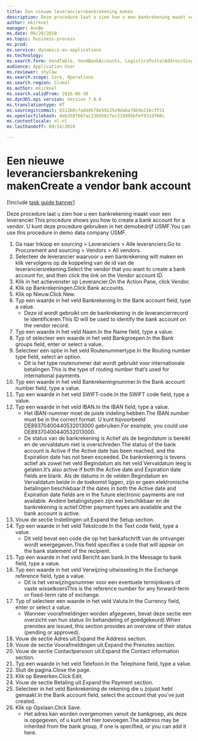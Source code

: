 ```yaml
--- 
title: Een nieuwe leveranciersbankrekening maken
description: Deze procedure laat u zien hoe u een bankrekening maakt voor een leverancier.
author: mkirknel
manager: AnnBe
ms.date: 08/29/2018
ms.topic: business-process
ms.prod: 
ms.service: dynamics-ax-applications
ms.technology: 
ms.search.form: VendTable, VendBankAccounts, LogisticsPostalAddressSingle
audience: Application User
ms.reviewer: shylaw
ms.search.scope: Core, Operations
ms.search.region: Global
ms.author: mkirknel
ms.search.validFrom: 2016-06-30
ms.dyn365.ops.version: Version 7.0.0
ms.translationtype: HT
ms.sourcegitcommit: 0312b8cfadd45f8e59225e9daba78b9e216cff51
ms.openlocfilehash: deb3587667ac13b95617ec219995bfef931df00c
ms.contentlocale: nl-nl
ms.lasthandoff: 09/14/2018

---
```

# <a name="create-a-vendor-bank-account"></a><span data-ttu-id="dccdd-103">Een nieuwe leveranciersbankrekening maken</span><span class="sxs-lookup"><span data-stu-id="dccdd-103">Create a vendor bank account</span></span>

[!include [task guide banner](../../includes/task-guide-banner.md)]

<span data-ttu-id="dccdd-104">Deze procedure laat u zien hoe u een bankrekening maakt voor een leverancier.</span><span class="sxs-lookup"><span data-stu-id="dccdd-104">This procedure shows you how to create a bank account for a vendor.</span></span> <span data-ttu-id="dccdd-105">U kunt deze procedure gebruiken in het demobedrijf USMF.</span><span class="sxs-lookup"><span data-stu-id="dccdd-105">You can use this procedure in demo data company USMF.</span></span>

1. <span data-ttu-id="dccdd-106">Ga naar Inkoop en sourcing > Leveranciers > Alle leveranciers.</span><span class="sxs-lookup"><span data-stu-id="dccdd-106">Go to Procurement and sourcing > Vendors > All vendors.</span></span>
2. <span data-ttu-id="dccdd-107">Selecteer de leverancier waarvoor u een bankrekening wilt maken en klik vervolgens op de koppeling van de id van de leveranciersrekening.</span><span class="sxs-lookup"><span data-stu-id="dccdd-107">Select the vendor that you want to create a bank account for, and then click the link on the Vendor account ID.</span></span>
3. <span data-ttu-id="dccdd-108">Klik in het actievenster op Leverancier.</span><span class="sxs-lookup"><span data-stu-id="dccdd-108">On the Action Pane, click Vendor.</span></span>
4. <span data-ttu-id="dccdd-109">Klik op Bankrekeningen.</span><span class="sxs-lookup"><span data-stu-id="dccdd-109">Click Bank accounts.</span></span>
5. <span data-ttu-id="dccdd-110">Klik op Nieuw.</span><span class="sxs-lookup"><span data-stu-id="dccdd-110">Click New.</span></span>
6. <span data-ttu-id="dccdd-111">Typ een waarde in het veld Bankrekening.</span><span class="sxs-lookup"><span data-stu-id="dccdd-111">In the Bank account field, type a value.</span></span>
    * <span data-ttu-id="dccdd-112">Deze id wordt gebruikt om de bankrekening in de leverancierrecord te identificeren.</span><span class="sxs-lookup"><span data-stu-id="dccdd-112">This ID will be used to identify the bank account on the vendor record.</span></span>  
7. <span data-ttu-id="dccdd-113">Typ een waarde in het veld Naam.</span><span class="sxs-lookup"><span data-stu-id="dccdd-113">In the Name field, type a value.</span></span>
8. <span data-ttu-id="dccdd-114">Typ of selecteer een waarde in het veld Bankgroepen.</span><span class="sxs-lookup"><span data-stu-id="dccdd-114">In the Bank groups field, enter or select a value.</span></span>
9. <span data-ttu-id="dccdd-115">Selecteer een optie in het veld Routenummertype.</span><span class="sxs-lookup"><span data-stu-id="dccdd-115">In the Routing number type field, select an option.</span></span>
    * <span data-ttu-id="dccdd-116">Dit is het type routenummer dat wordt gebruikt voor internationale betalingen.</span><span class="sxs-lookup"><span data-stu-id="dccdd-116">This is the type of routing number that’s used for international payments.</span></span>  
10. <span data-ttu-id="dccdd-117">Typ een waarde in het veld Bankrekeningnummer.</span><span class="sxs-lookup"><span data-stu-id="dccdd-117">In the Bank account number field, type a value.</span></span>
11. <span data-ttu-id="dccdd-118">Typ een waarde in het veld SWIFT-code.</span><span class="sxs-lookup"><span data-stu-id="dccdd-118">In the SWIFT code field, type a value.</span></span>
12. <span data-ttu-id="dccdd-119">Typ een waarde in het veld IBAN.</span><span class="sxs-lookup"><span data-stu-id="dccdd-119">In the IBAN field, type a value.</span></span>
    * <span data-ttu-id="dccdd-120">Het IBAN-nummer moet de juiste indeling hebben.</span><span class="sxs-lookup"><span data-stu-id="dccdd-120">The IBAN number must be in the correct format.</span></span> <span data-ttu-id="dccdd-121">U kunt bijvoorbeeld DE89370400440532013000 gebruiken.</span><span class="sxs-lookup"><span data-stu-id="dccdd-121">For example, you could use DE89370400440532013000.</span></span>  
    * <span data-ttu-id="dccdd-122">De status van de bankrekening is Actief als de begindatum is bereikt en de vervaldatum niet is overschreden.</span><span class="sxs-lookup"><span data-stu-id="dccdd-122">The status of the bank account is Active if the Active date has been reached, and the Expiration date has not been exceeded.</span></span> <span data-ttu-id="dccdd-123">De bankrekening is tevens actief als zowel het veld Begindatum als het veld Vervaldatum leeg is gelaten.</span><span class="sxs-lookup"><span data-stu-id="dccdd-123">It’s also active if both the Active date and Expiration date fields are blank.</span></span> <span data-ttu-id="dccdd-124">Als de datums in de velden Begindatum en Vervaldatum beide in de toekomst liggen, zijn er geen elektronische betalingen beschikbaar.</span><span class="sxs-lookup"><span data-stu-id="dccdd-124">If the dates in both the Active date and Expiration date fields are in the future electronic payments are not available.</span></span> <span data-ttu-id="dccdd-125">Andere betalingstypen zijn wel beschikbaar en de bankrekening is actief.</span><span class="sxs-lookup"><span data-stu-id="dccdd-125">Other payment types are available and the bank account is active.</span></span>  
13. <span data-ttu-id="dccdd-126">Vouw de sectie Instellingen uit.</span><span class="sxs-lookup"><span data-stu-id="dccdd-126">Expand the Setup section.</span></span>
14. <span data-ttu-id="dccdd-127">Typ een waarde in het veld Tekstcode.</span><span class="sxs-lookup"><span data-stu-id="dccdd-127">In the Text code field, type a value.</span></span>
    * <span data-ttu-id="dccdd-128">Dit veld bevat een code die op het bankafschrift van de ontvanger wordt weergegeven.</span><span class="sxs-lookup"><span data-stu-id="dccdd-128">This field specifies a code that will appear on the bank statement of the recipient.</span></span>  
15. <span data-ttu-id="dccdd-129">Typ een waarde in het veld Bericht aan bank.</span><span class="sxs-lookup"><span data-stu-id="dccdd-129">In the Message to bank field, type a value.</span></span>
16. <span data-ttu-id="dccdd-130">Typ een waarde in het veld Verwijzing uitwisseling.</span><span class="sxs-lookup"><span data-stu-id="dccdd-130">In the Exchange reference field, type a value.</span></span>
    * <span data-ttu-id="dccdd-131">Dit is het verwijzingsnummer voor een eventuele termijnkoers of vaste wisselkoers</span><span class="sxs-lookup"><span data-stu-id="dccdd-131">This is the reference number for any forward-term or fixed-term rate of exchange.</span></span>  
17. <span data-ttu-id="dccdd-132">Typ of selecteer een waarde in het veld Valuta.</span><span class="sxs-lookup"><span data-stu-id="dccdd-132">In the Currency field, enter or select a value.</span></span>
    * <span data-ttu-id="dccdd-133">Wanneer voorafmeldingen worden afgegeven, bevat deze sectie een overzicht van hun status (in behandeling of goedgekeurd).</span><span class="sxs-lookup"><span data-stu-id="dccdd-133">When prenotes are issued, this section provides an overview of their status (pending or approved).</span></span>  
18. <span data-ttu-id="dccdd-134">Vouw de sectie Adres uit.</span><span class="sxs-lookup"><span data-stu-id="dccdd-134">Expand the Address section.</span></span>
19. <span data-ttu-id="dccdd-135">Vouw de sectie Voorafmeldingen uit.</span><span class="sxs-lookup"><span data-stu-id="dccdd-135">Expand the Prenotes section.</span></span>
20. <span data-ttu-id="dccdd-136">Vouw de sectie Contactpersoon uit.</span><span class="sxs-lookup"><span data-stu-id="dccdd-136">Expand the Contact information section.</span></span>
21. <span data-ttu-id="dccdd-137">Typ een waarde in het veld Telefoon.</span><span class="sxs-lookup"><span data-stu-id="dccdd-137">In the Telephone field, type a value.</span></span>
22. <span data-ttu-id="dccdd-138">Sluit de pagina.</span><span class="sxs-lookup"><span data-stu-id="dccdd-138">Close the page.</span></span>
23. <span data-ttu-id="dccdd-139">Klik op Bewerken.</span><span class="sxs-lookup"><span data-stu-id="dccdd-139">Click Edit.</span></span>
24. <span data-ttu-id="dccdd-140">Vouw de sectie Betaling uit.</span><span class="sxs-lookup"><span data-stu-id="dccdd-140">Expand the Payment section.</span></span>
25. <span data-ttu-id="dccdd-141">Selecteer in het veld Bankrekening de rekening die u zojuist hebt gemaakt.</span><span class="sxs-lookup"><span data-stu-id="dccdd-141">In the Bank  account field, select the account that you’ve just created.</span></span>
26. <span data-ttu-id="dccdd-142">Klik op Opslaan.</span><span class="sxs-lookup"><span data-stu-id="dccdd-142">Click Save.</span></span>
    * <span data-ttu-id="dccdd-143">Het adres kan worden overgenomen vanuit de bankgroep, als deze is opgegeven, of u kunt het hier toevoegen.</span><span class="sxs-lookup"><span data-stu-id="dccdd-143">The address may be inherited from the bank group, if one is specified, or you can add it here.</span></span>  


